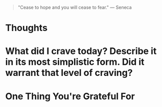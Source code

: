 
> \"Cease to hope and you will cease to fear.\" — Seneca

# Thoughts

# What did I crave today? Describe it in its most simplistic form. Did it warrant that level of craving?

# One Thing You're Grateful For

